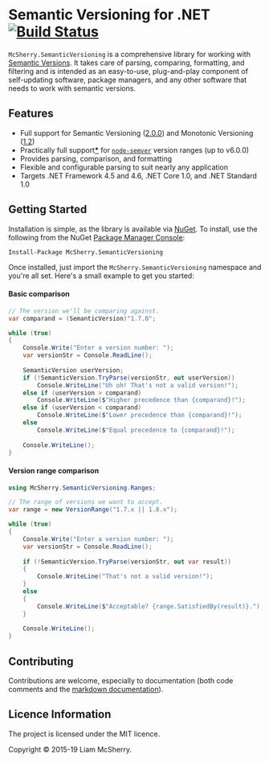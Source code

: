 # Semantic Versioning for .NET [![Build Status][5]][6]

[5]: https://ci.appveyor.com/api/projects/status/2cwcupcpk6ja90i4?branch=master
[6]: https://ci.appveyor.com/project/McSherry/libsemver-net

`McSherry.SemanticVersioning` is a comprehensive library for working with
[Semantic Versions][1]. It takes care of parsing, comparing, formatting, and filtering
and is intended as an easy-to-use, plug-and-play component of self-updating
software, package managers, and any other software that needs to work with
semantic versions.

[1]: http://semver.org

## Features

- Full support for Semantic Versioning ([2.0.0][7]) and Monotonic Versioning ([1.2][8])
- Practically full support[**\***][10] for [`node-semver`][9] version ranges (up to v6.0.0)
- Provides parsing, comparison, and formatting
- Flexible and configurable parsing to suit nearly any application
- Targets .NET Framework 4.5 and 4.6, .NET Core 1.0, and .NET Standard 1.0

[7]: <https://semver.org/spec/v2.0.0.html>
[8]: <http://blog.appliedcompscilab.com/monotonic_versioning_manifesto/>
[9]: <https://github.com/npm/node-semver/tree/v6.0.0>
[10]: ./docs/McSherry.SemanticVersioning/Ranges/VersionRange#Remarks

## Getting Started

Installation is simple, as the library is available via [NuGet][2]. To install,
use the following from the NuGet [Package Manager Console][3]:

```
Install-Package McSherry.SemanticVersioning
```

Once installed, just import the `McSherry.SemanticVersioning` namespace and
you're all set. Here's a small example to get you started:

#### Basic comparison

```c#
// The version we'll be comparing against.
var comparand = (SemanticVersion)"1.7.0";

while (true)
{    
    Console.Write("Enter a version number: ");
    var versionStr = Console.ReadLine();
    
    SemanticVersion userVersion;
    if (!SemanticVersion.TryParse(versionStr, out userVersion))
        Console.WriteLine("Uh oh! That's not a valid version!");
    else if (userVersion > comparand)
        Console.WriteLine($"Higher precedence than {comparand}!");
    else if (userVersion < comparand)
        Console.WriteLine($"Lower precedence than {comparand}!");
    else
        Console.WriteLine($"Equal precedence to {comparand}!");
        
    Console.WriteLine();
}
```

#### Version range comparison

```c#
using McSherry.SemanticVersioning.Ranges;

// The range of versions we want to accept.
var range = new VersionRange("1.7.x || 1.8.x");

while (true)
{
    Console.Write("Enter a version number: ");
    var versionStr = Console.ReadLine();
    
    if (!SemanticVersion.TryParse(versionStr, out var result))
    {
        Console.WriteLine("That's not a valid version!");
    }
    else
    {
        Console.WriteLine($"Acceptable? {range.SatisfiedBy(result)}.");
    }
    
    Console.WriteLine();
}
```



[2]: https://www.nuget.org/packages/McSherry.SemanticVersioning/
[3]: http://docs.nuget.org/consume/package-manager-console


## Contributing

Contributions are welcome, especially to documentation (both code comments
and the [markdown documentation][4]).

[4]: ./docs


## Licence Information

The project is licensed under the MIT licence.

Copyright &copy; 2015-19 Liam McSherry.